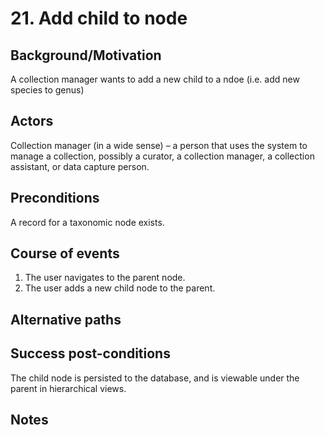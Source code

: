 # 21. Add child to node

## Background/Motivation
A collection manager wants to add a new child to a ndoe (i.e. add new species to genus)

## Actors
Collection manager (in a wide sense) – a person that uses the system to manage a collection, possibly a curator, a collection manager, a collection assistant, or data capture person.

## Preconditions
A record for a taxonomic node exists.

## Course of events
  1. The user navigates to the parent node.
  2. The user adds a new child node to the parent.

## Alternative paths

## Success post-conditions
The child node is persisted to the database, and is viewable under the parent in hierarchical views.

## Notes